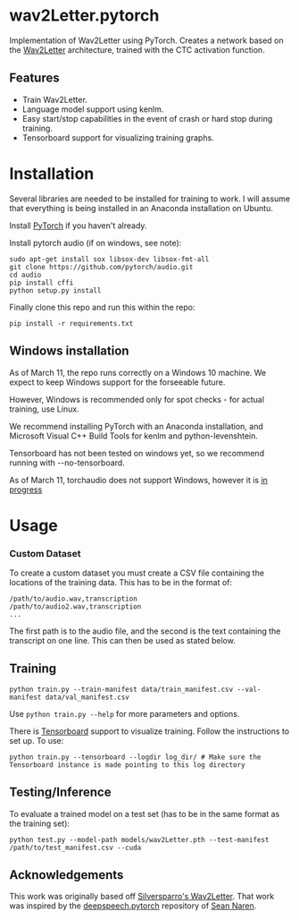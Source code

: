 # wav2Letter.pytorch

Implementation of Wav2Letter using PyTorch.
Creates a network based on the [Wav2Letter](https://arxiv.org/abs/1609.03193) architecture, trained with the CTC activation function.

## Features

* Train Wav2Letter.
* Language model support using kenlm.
* Easy start/stop capabilities in the event of crash or hard stop during training.
* Tensorboard support for visualizing training graphs.

# Installation

Several libraries are needed to be installed for training to work. I will assume that everything is being installed in
an Anaconda installation on Ubuntu.

Install [PyTorch](https://github.com/pytorch/pytorch#installation) if you haven't already.

Install pytorch audio (if on windows, see note):
```
sudo apt-get install sox libsox-dev libsox-fmt-all
git clone https://github.com/pytorch/audio.git
cd audio
pip install cffi
python setup.py install
```

Finally clone this repo and run this within the repo:
```
pip install -r requirements.txt
```
## Windows installation

As of March 11, the repo runs correctly on a Windows 10 machine. We expect to keep Windows support for the forseeable future.

However, Windows is recommended only for spot checks - for actual training, use Linux.

We recommend installing PyTorch with an Anaconda installation, and Microsoft Visual C++ Build Tools for kenlm and python-levenshtein.

Tensorboard has not been tested on windows yet, so we recommend running with --no-tensorboard.

As of March 11, torchaudio does not support Windows, however it is [in progress](https://github.com/pytorch/audio/issues/425)

# Usage

### Custom Dataset

To create a custom dataset you must create a CSV file containing the locations of the training data. This has to be in the format of:

```
/path/to/audio.wav,transcription
/path/to/audio2.wav,transcription
...
```

The first path is to the audio file, and the second is the text containing the transcript on one line. This can then be used as stated below.

## Training

```
python train.py --train-manifest data/train_manifest.csv --val-manifest data/val_manifest.csv
```

Use `python train.py --help` for more parameters and options.

There is [Tensorboard](https://github.com/lanpa/tensorboard-pytorch) support to visualize training. Follow the instructions to set up. To use:

```
python train.py --tensorboard --logdir log_dir/ # Make sure the Tensorboard instance is made pointing to this log directory
```

## Testing/Inference

To evaluate a trained model on a test set (has to be in the same format as the training set):

```
python test.py --model-path models/wav2Letter.pth --test-manifest /path/to/test_manifest.csv --cuda
```

## Acknowledgements
This work was originally based off [Silversparro's Wav2Letter](https://github.com/silversparro/wav2letter.pytorch).
That work was inspired by  the [deepspeech.pytorch](https://github.com/SeanNaren/deepspeech.pytorch) repository of [Sean Naren](https://github.com/SeanNaren). 
